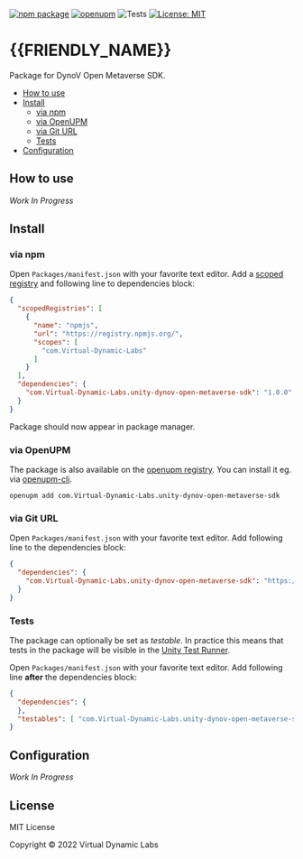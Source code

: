 [![npm package](https://img.shields.io/npm/v/com.Virtual-Dynamic-Labs.unity-dynov-open-metaverse-sdk)](https://www.npmjs.com/package/com.Virtual-Dynamic-Labs.unity-dynov-open-metaverse-sdk)
[![openupm](https://img.shields.io/npm/v/com.Virtual-Dynamic-Labs.unity-dynov-open-metaverse-sdk?label=openupm&registry_uri=https://package.openupm.com)](https://openupm.com/packages/com.Virtual-Dynamic-Labs.unity-dynov-open-metaverse-sdk/)
![Tests](https://github.com/Virtual-Dynamic-Labs/unity-dynov-open-metaverse-sdk/workflows/Tests/badge.svg)
[![License: MIT](https://img.shields.io/badge/License-MIT-green.svg)](https://opensource.org/licenses/MIT)

# {{FRIENDLY_NAME}}

Package for DynoV Open Metaverse SDK.

- [How to use](#how-to-use)
- [Install](#install)
  - [via npm](#via-npm)
  - [via OpenUPM](#via-openupm)
  - [via Git URL](#via-git-url)
  - [Tests](#tests)
- [Configuration](#configuration)

<!-- toc -->

## How to use

*Work In Progress*

## Install

### via npm

Open `Packages/manifest.json` with your favorite text editor. Add a [scoped registry](https://docs.unity3d.com/Manual/upm-scoped.html) and following line to dependencies block:
```json
{
  "scopedRegistries": [
    {
      "name": "npmjs",
      "url": "https://registry.npmjs.org/",
      "scopes": [
        "com.Virtual-Dynamic-Labs"
      ]
    }
  ],
  "dependencies": {
    "com.Virtual-Dynamic-Labs.unity-dynov-open-metaverse-sdk": "1.0.0"
  }
}
```
Package should now appear in package manager.

### via OpenUPM

The package is also available on the [openupm registry](https://openupm.com/packages/com.Virtual-Dynamic-Labs.unity-dynov-open-metaverse-sdk). You can install it eg. via [openupm-cli](https://github.com/openupm/openupm-cli).

```
openupm add com.Virtual-Dynamic-Labs.unity-dynov-open-metaverse-sdk
```

### via Git URL

Open `Packages/manifest.json` with your favorite text editor. Add following line to the dependencies block:
```json
{
  "dependencies": {
    "com.Virtual-Dynamic-Labs.unity-dynov-open-metaverse-sdk": "https://github.com/Virtual-Dynamic-Labs/unity-dynov-open-metaverse-sdk.git"
  }
}
```

### Tests

The package can optionally be set as *testable*.
In practice this means that tests in the package will be visible in the [Unity Test Runner](https://docs.unity3d.com/2017.4/Documentation/Manual/testing-editortestsrunner.html).

Open `Packages/manifest.json` with your favorite text editor. Add following line **after** the dependencies block:
```json
{
  "dependencies": {
  },
  "testables": [ "com.Virtual-Dynamic-Labs.unity-dynov-open-metaverse-sdk" ]
}
```

## Configuration

*Work In Progress*

## License

MIT License

Copyright © 2022 Virtual Dynamic Labs
